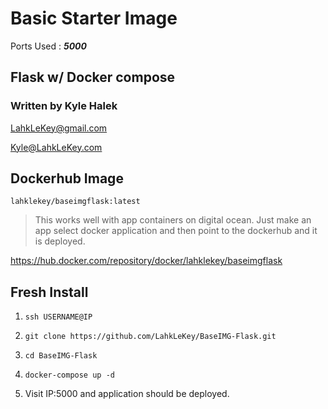 # Basic Starter Image

Ports Used : **_5000_**

## Flask w/ Docker compose

### Written by Kyle Halek

LahkLeKey@gmail.com <br>

Kyle@LahkLeKey.com

## Dockerhub Image

`lahklekey/baseimgflask:latest`

> This works well with app containers on digital ocean.
> Just make an app select docker application and then point to the dockerhub and it is deployed.

https://hub.docker.com/repository/docker/lahklekey/baseimgflask

## Fresh Install

1. `ssh USERNAME@IP`

2. `git clone https://github.com/LahkLeKey/BaseIMG-Flask.git`

3. `cd BaseIMG-Flask`

4. `docker-compose up -d`

5. Visit IP:5000 and application should be deployed.
